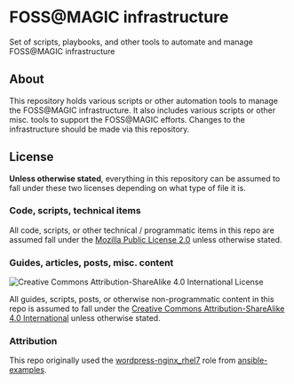 FOSS@MAGIC infrastructure
=========================

Set of scripts, playbooks, and other tools to automate and manage FOSS@MAGIC infrastructure


## About

This repository holds various scripts or other automation tools to manage the FOSS@MAGIC infrastructure.
It also includes various scripts or other misc. tools to support the FOSS@MAGIC efforts.
Changes to the infrastructure should be made via this repository.


## License

**Unless otherwise stated**, everything in this repository can be assumed to fall under these two licenses depending on what type of file it is.

### Code, scripts, technical items

All code, scripts, or other technical / programmatic items in this repo are assumed fall under the [Mozilla Public License 2.0](https://www.mozilla.org/en-US/MPL/) unless otherwise stated.

### Guides, articles, posts, misc. content

![Creative Commons Attribution-ShareAlike 4.0 International License](https://i.creativecommons.org/l/by-sa/4.0/88x31.png)

All guides, scripts, posts, or otherwise non-programmatic content in this repo is assumed to fall under the [Creative Commons Attribution-ShareAlike 4.0 International](https://creativecommons.org/licenses/by-sa/4.0/) unless otherwise stated.

### Attribution

This repo originally used the [wordpress-nginx_rhel7](https://github.com/ansible/ansible-examples/tree/master/wordpress-nginx_rhel7) role from [ansible-examples](https://github.com/ansible/ansible-examples).

